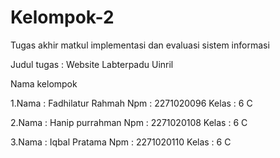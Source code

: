 # Kelompok-2
Tugas akhir matkul implementasi dan evaluasi sistem informasi
<p>
Judul tugas : Website Labterpadu Uinril</p>
<p>Nama kelompok</p>
<p>1.Nama  : Fadhilatur Rahmah
  Npm   : 2271020096
  Kelas : 6 C </p>
<p>2.Nama  : Hanip purrahman
  Npm   : 2271020108
  Kelas : 6 C </p>
<p>3.Nama  : Iqbal Pratama
  Npm   : 2271020110
  Kelas : 6 C</p>
